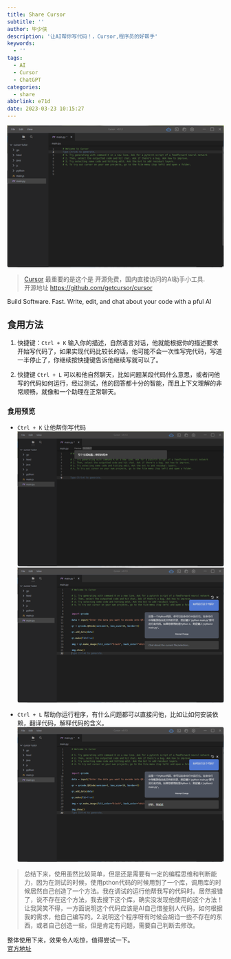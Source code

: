 ```yaml
---
title: Share Cursor
subtitle: ''
author: 毕少侠
description: '让AI帮你写代码！，Cursor,程序员的好帮手'
keywords:
  - ''
tags:
  - AI
  - Cursor
  - ChatGPT
categories:
  - share
abbrlink: e71d
date: 2023-03-23 10:15:27
---
```

![Cursor Home](/imgs/posts/230323185021-cursor-home.png)
> [Cursor](https://www.cursor.so/)
> 最重要的是这个是 开源免费，国内直接访问的AI助手小工具.  
> 开源地址 https://github.com/getcursor/cursor

Build Software. Fast.
Write, edit, and chat about your code with a pful AI

## 食用方法

1. 快捷键：`Ctrl + K` 输入你的描述，自然语言对话，他就能根据你的描述要求开始写代码了，如果实现代码比较长的话，他可能不会一次性写完代码，写道一半停止了，你继续按快捷键告诉他继续写就可以了。

2. 快捷键 `Ctrl + L` 可以和他自然聊天，比如问题某段代码什么意思，或者问他写的代码如何运行，经过测试，他的回答都十分的智能，而且上下文理解的非常顺畅，就像和一个助理在正常聊天。

### 食用预览
* `Ctrl + K` 让他帮你写代码
![Cursor Home](/imgs/posts/230323185021-cursor1.png)
![Cursor Home](/imgs/posts/230323185021-cursor2.png)

* `Ctrl + L` 帮助你运行程序，有什么问题都可以直接问他，比如让如何安装依赖，翻译代码，解释代码的含义。
![Cursor Home](/imgs/posts/230323185021-cursor3.png)

> 总结下来，使用虽然比较简单，但是还是需要有一定的编程思维和判断能力，因为在测试的时候，使用pthon代码的时候用到了一个库，调用库的时候居然自己创造了一个方法。我在调试的运行他帮我写的代码时。居然报错了，说不存在这个方法，我去搜下这个库，确实没发现他使用的这个方法！让我哭笑不得，一方面说明这个代码应该是AI自己借鉴别人代码，如何根据我的需求，他自己编写的。2.说明这个程序呀有时候会胡诌一些不存在的东西，或者自己创造一些，但是肯定有问题，需要自己判断去修改。 

整体使用下来，效果令人吃惊，值得尝试一下。  
[官方地址](https://www.cursor.so/)
